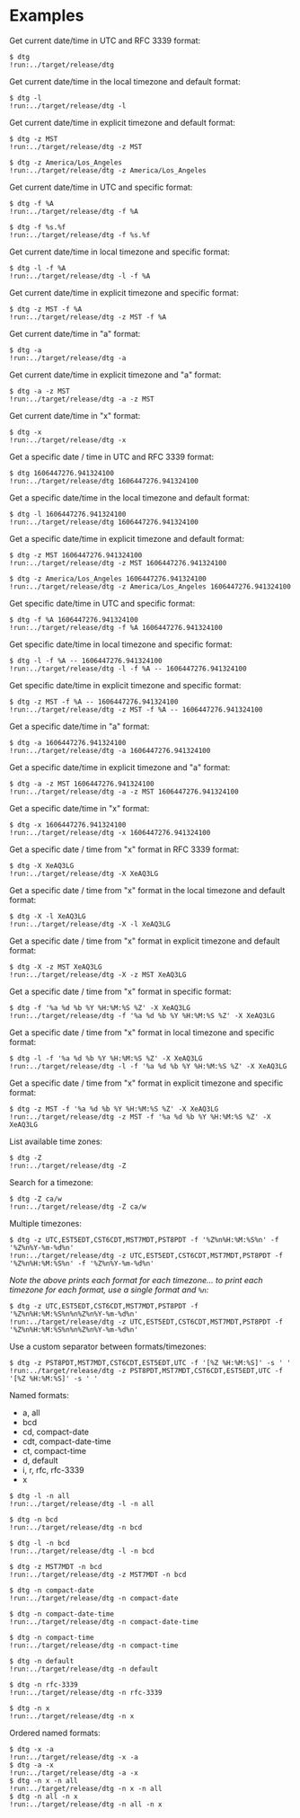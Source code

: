# Examples

Get current date/time in UTC and RFC 3339 format:

```text
$ dtg
!run:../target/release/dtg
```

Get current date/time in the local timezone and default format:

```text
$ dtg -l
!run:../target/release/dtg -l
```

Get current date/time in explicit timezone and default format:

```text
$ dtg -z MST
!run:../target/release/dtg -z MST
```

```text
$ dtg -z America/Los_Angeles
!run:../target/release/dtg -z America/Los_Angeles
```

Get current date/time in UTC and specific format:

```text
$ dtg -f %A
!run:../target/release/dtg -f %A
```

```text
$ dtg -f %s.%f
!run:../target/release/dtg -f %s.%f
```

Get current date/time in local timezone and specific format:

```text
$ dtg -l -f %A
!run:../target/release/dtg -l -f %A
```

Get current date/time in explicit timezone and specific format:

```text
$ dtg -z MST -f %A
!run:../target/release/dtg -z MST -f %A
```

Get current date/time in "a" format:

```text
$ dtg -a
!run:../target/release/dtg -a
```

Get current date/time in explicit timezone and "a" format:

```text
$ dtg -a -z MST
!run:../target/release/dtg -a -z MST
```

Get current date/time in "x" format:

```text
$ dtg -x
!run:../target/release/dtg -x
```

Get a specific date / time in UTC and RFC 3339 format:

```text
$ dtg 1606447276.941324100
!run:../target/release/dtg 1606447276.941324100
```

Get a specific date/time in the local timezone and default format:

```text
$ dtg -l 1606447276.941324100
!run:../target/release/dtg 1606447276.941324100
```

Get a specific date/time in explicit timezone and default format:

```text
$ dtg -z MST 1606447276.941324100
!run:../target/release/dtg -z MST 1606447276.941324100
```

```text
$ dtg -z America/Los_Angeles 1606447276.941324100
!run:../target/release/dtg -z America/Los_Angeles 1606447276.941324100
```

Get specific date/time in UTC and specific format:

```text
$ dtg -f %A 1606447276.941324100
!run:../target/release/dtg -f %A 1606447276.941324100
```

Get specific date/time in local timezone and specific format:

```text
$ dtg -l -f %A -- 1606447276.941324100
!run:../target/release/dtg -l -f %A -- 1606447276.941324100
```

Get specific date/time in explicit timezone and specific format:

```text
$ dtg -z MST -f %A -- 1606447276.941324100
!run:../target/release/dtg -z MST -f %A -- 1606447276.941324100
```

Get a specific date/time in "a" format:

```text
$ dtg -a 1606447276.941324100
!run:../target/release/dtg -a 1606447276.941324100
```

Get a specific date/time in explicit timezone and "a" format:

```text
$ dtg -a -z MST 1606447276.941324100
!run:../target/release/dtg -a -z MST 1606447276.941324100
```

Get a specific date/time in "x" format:

```text
$ dtg -x 1606447276.941324100
!run:../target/release/dtg -x 1606447276.941324100
```

Get a specific date / time from "x" format in RFC 3339 format:

```text
$ dtg -X XeAQ3LG
!run:../target/release/dtg -X XeAQ3LG
```

Get a specific date / time from "x" format in the local timezone and default format:

```text
$ dtg -X -l XeAQ3LG
!run:../target/release/dtg -X -l XeAQ3LG
```

Get a specific date / time from "x" format in explicit timezone and default format:

```text
$ dtg -X -z MST XeAQ3LG
!run:../target/release/dtg -X -z MST XeAQ3LG
```

Get a specific date / time from "x" format in specific format:

```text
$ dtg -f '%a %d %b %Y %H:%M:%S %Z' -X XeAQ3LG
!run:../target/release/dtg -f '%a %d %b %Y %H:%M:%S %Z' -X XeAQ3LG
```

Get a specific date / time from "x" format in local timezone and specific
format:

```text
$ dtg -l -f '%a %d %b %Y %H:%M:%S %Z' -X XeAQ3LG
!run:../target/release/dtg -l -f '%a %d %b %Y %H:%M:%S %Z' -X XeAQ3LG
```

Get a specific date / time from "x" format in explicit timezone and specific
format:

```text
$ dtg -z MST -f '%a %d %b %Y %H:%M:%S %Z' -X XeAQ3LG
!run:../target/release/dtg -z MST -f '%a %d %b %Y %H:%M:%S %Z' -X XeAQ3LG
```

List available time zones:

```text
$ dtg -Z
!run:../target/release/dtg -Z
```

Search for a timezone:

```text
$ dtg -Z ca/w
!run:../target/release/dtg -Z ca/w
```

Multiple timezones:

```text
$ dtg -z UTC,EST5EDT,CST6CDT,MST7MDT,PST8PDT -f '%Z%n%H:%M:%S%n' -f '%Z%n%Y-%m-%d%n'
!run:../target/release/dtg -z UTC,EST5EDT,CST6CDT,MST7MDT,PST8PDT -f '%Z%n%H:%M:%S%n' -f '%Z%n%Y-%m-%d%n'
```

*Note the above prints each format for each timezone... to print each timezone for each format,
use a single format and `%n`:*

```text
$ dtg -z UTC,EST5EDT,CST6CDT,MST7MDT,PST8PDT -f '%Z%n%H:%M:%S%n%n%Z%n%Y-%m-%d%n'
!run:../target/release/dtg -z UTC,EST5EDT,CST6CDT,MST7MDT,PST8PDT -f '%Z%n%H:%M:%S%n%n%Z%n%Y-%m-%d%n'
```

Use a custom separator between formats/timezones:

```text
$ dtg -z PST8PDT,MST7MDT,CST6CDT,EST5EDT,UTC -f '[%Z %H:%M:%S]' -s ' '
!run:../target/release/dtg -z PST8PDT,MST7MDT,CST6CDT,EST5EDT,UTC -f '[%Z %H:%M:%S]' -s ' '
```

Named formats:

* a, all
* bcd
* cd, compact-date
* cdt, compact-date-time
* ct, compact-time
* d, default
* i, r, rfc, rfc-3339
* x

```text
$ dtg -l -n all
!run:../target/release/dtg -l -n all
```

```text
$ dtg -n bcd
!run:../target/release/dtg -n bcd
```

```text
$ dtg -l -n bcd
!run:../target/release/dtg -l -n bcd
```

```text
$ dtg -z MST7MDT -n bcd
!run:../target/release/dtg -z MST7MDT -n bcd
```

```text
$ dtg -n compact-date
!run:../target/release/dtg -n compact-date
```

```text
$ dtg -n compact-date-time
!run:../target/release/dtg -n compact-date-time
```

```text
$ dtg -n compact-time
!run:../target/release/dtg -n compact-time
```

```text
$ dtg -n default
!run:../target/release/dtg -n default
```

```text
$ dtg -n rfc-3339
!run:../target/release/dtg -n rfc-3339
```

```text
$ dtg -n x
!run:../target/release/dtg -n x
```

Ordered named formats:

```text
$ dtg -x -a
!run:../target/release/dtg -x -a
$ dtg -a -x
!run:../target/release/dtg -a -x
$ dtg -n x -n all
!run:../target/release/dtg -n x -n all
$ dtg -n all -n x
!run:../target/release/dtg -n all -n x
```

